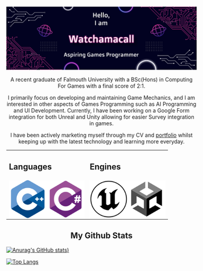 <!-- Big Intro Card -->
![Intro Background](Watchamacall_Background.png)

<!-- Intro Text -->
<div align="center">
  A recent graduate of Falmouth University with a BSc(Hons) in Computing For Games with a final score of 2:1.

  I primarily focus on developing and maintaining Game Mechanics, and I am interested in other aspects of Games Programming such as AI Programming and UI Development. Currently, I have been working on a Google Form integration for both Unreal and Unity allowing for easier Survey integration in games.

  I have been actively marketing myself through my CV and <a href="https://watchamacall.co.uk">portfolio</a> whilst keeping up with the latest technology and learning more everyday. 
</div>

<!-- Skills -->
<div align="center">
 <table>
   <tr>
    <td><b><h2>Languages</h2></b></td>
    <td><b><h2>Engines</h2></b></td>
   </tr>
   
   <tr>
    <td>
      <img width="100px" height="100px" style="float: right;" src="https://github.com/devicons/devicon/blob/master/icons/csharp/csharp-original.svg">
      <img width="100px" height="100px" style="float: right;" src="https://github.com/devicons/devicon/blob/master/icons/cplusplus/cplusplus-original.svg">
    </td>
    <td>
      <img width="100px" height="100px" style="float: right;" src="https://github.com/devicons/devicon/blob/master/icons/unity/unity-original.svg">
      <img width="100px" height="100px" style="float: right;" src="https://github.com/devicons/devicon/blob/master/icons/unrealengine/unrealengine-original.svg">
    </td>
   </tr>
   
 </table>  
</div>

<h2 align="center">My Github Stats</h2>

[![Anurag's GitHub stats](https://github-readme-stats.vercel.app/api?username=Watchamacall&show_icons=true&theme=radical))](https://github.com/anuraghazra/github-readme-stats)

[![Top Langs](https://github-readme-stats.vercel.app/api/top-langs/?username=Watchamacall&show_icons=true&theme=radical)](https://github.com/anuraghazra/github-readme-stats)

<!--![CSharp](https://github.com/devicons/devicon/blob/master/icons/csharp/csharp-original.svg)-->
<!--
**Watchamacall/Watchamacall** is a ✨ _special_ ✨ repository because its `README.md` (this file) appears on your GitHub profile.

Here are some ideas to get you started:

- 🔭 I’m currently working on ...
- 🌱 I’m currently learning ...
- 👯 I’m looking to collaborate on ...
- 🤔 I’m looking for help with ...
- 💬 Ask me about ...
- 📫 How to reach me: ...
- 😄 Pronouns: ...
- ⚡ Fun fact: ...
-->
